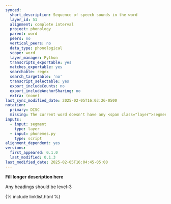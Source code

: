 ```yaml
---
synced:
  short_description: Sequence of speech sounds in the word
  layer_id: 51
  alignment: complete interval
  project: phonology
  parent: word
  peers: no
  vertical_peers: no
  data_type: phonological
  scope: word
  layer_manager: Python
  transcripts_exportable: yes
  matches_exportable: yes
  searchable: regex
  search_targetable: 'no'
  transcript_selectable: yes
  export_includeCounts: no
  export_includeAnchorSharing: no
  extra: (none)
last_sync_modified_date: 2025-02-05T16:03:26-0500
notation:
  primary: DISC
  missing: The current word doesn't have any <span class="layer">segment</span> annotations
inputs:
  - input: segment
    type: layer
  - input: phonemes.py
    type: script
alignment_dependent: yes
versions:
  first_appeared: 0.1.0
  last_modified: 0.1.3
last_modified_date: 2025-02-05T16:04:45-05:00
---
```


**Fill longer description here**

Any headings should be level-3


{% include linklist.html %}
